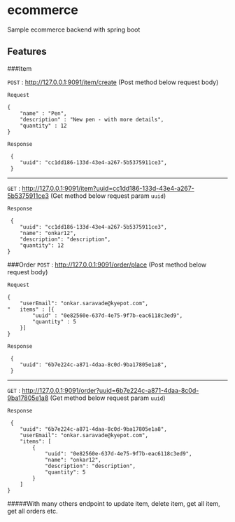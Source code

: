 # ecommerce
Sample ecommerce backend with spring boot

Features
-------------

###Item
                
`POST` : <http://127.0.0.1:9091/item/create> (Post method below request body)

`Request`

    {
		"name" : "Pen",
		"description" : "New pen - with more details",
		"quantity" : 12
	}
`Response`


     {
		"uuid": "cc1dd186-133d-43e4-a267-5b5375911ce3",
     }
-------------

`GET` : <http://127.0.0.1:9091/item?uuid=cc1dd186-133d-43e4-a267-5b5375911ce3> (Get method below request param `uuid`)

`Response`

     {
    	"uuid": "cc1dd186-133d-43e4-a267-5b5375911ce3",
    	"name": "onkar12",
    	"description": "description",
    	"quantity": 12
	}
                
###Order
`POST` : <http://127.0.0.1:9091/order/place> (Post method below request body)

`Request`

    {
		"userEmail": "onkar.saravade@kyepot.com",
	"	items" : [{
			"uuid" : "0e82560e-637d-4e75-9f7b-eac6118c3ed9",
			"quantity" : 5
		}]
	}
`Response`


     {
    	"uuid": "6b7e224c-a871-4daa-8c0d-9ba17805e1a8",
	 }
-------------

`GET` : <http://127.0.0.1:9091/order?uuid=6b7e224c-a871-4daa-8c0d-9ba17805e1a8> (Get method below request param `uuid`)

`Response`

     {
    	"uuid": "6b7e224c-a871-4daa-8c0d-9ba17805e1a8",
    	"userEmail": "onkar.saravade@kyepot.com",
    	"items": [
       		{
            	"uuid": "0e82560e-637d-4e75-9f7b-eac6118c3ed9",
            	"name": "onkar12",
            	"description": "description",
            	"quantity": 5
        	}
    	]
	}

#####With many others endpoint to update item, delete item, get all item, get all orders etc.
